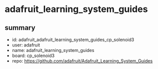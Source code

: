 # adafruit_learning_system_guides
 
## summary 
* id: adafruit_adafruit_learning_system_guides_cp_solenoid3
* user: adafruit
* name: adafruit_learning_system_guides
* board: cp_solenoid3
* repo: https://github.com/adafruit/Adafruit_Learning_System_Guides








